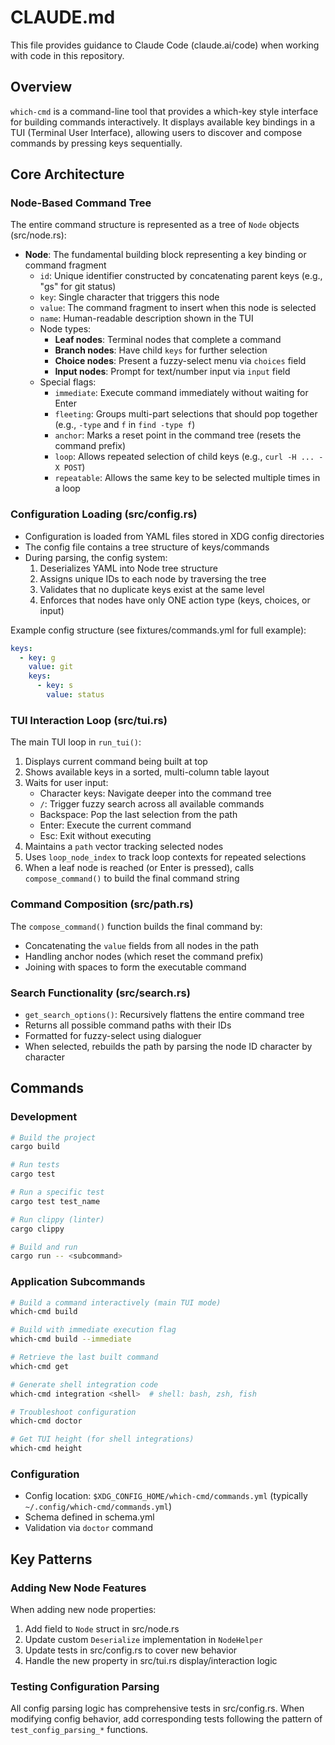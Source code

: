 # CLAUDE.md

This file provides guidance to Claude Code (claude.ai/code) when working with code in this repository.

## Overview

`which-cmd` is a command-line tool that provides a which-key style interface for building commands interactively. It displays available key bindings in a TUI (Terminal User Interface), allowing users to discover and compose commands by pressing keys sequentially.

## Core Architecture

### Node-Based Command Tree

The entire command structure is represented as a tree of `Node` objects (src/node.rs):
- **Node**: The fundamental building block representing a key binding or command fragment
  - `id`: Unique identifier constructed by concatenating parent keys (e.g., "gs" for git status)
  - `key`: Single character that triggers this node
  - `value`: The command fragment to insert when this node is selected
  - `name`: Human-readable description shown in the TUI
  - Node types:
    - **Leaf nodes**: Terminal nodes that complete a command
    - **Branch nodes**: Have child `keys` for further selection
    - **Choice nodes**: Present a fuzzy-select menu via `choices` field
    - **Input nodes**: Prompt for text/number input via `input` field
  - Special flags:
    - `immediate`: Execute command immediately without waiting for Enter
    - `fleeting`: Groups multi-part selections that should pop together (e.g., `-type` and `f` in `find -type f`)
    - `anchor`: Marks a reset point in the command tree (resets the command prefix)
    - `loop`: Allows repeated selection of child keys (e.g., `curl -H ... -X POST`)
    - `repeatable`: Allows the same key to be selected multiple times in a loop

### Configuration Loading (src/config.rs)

- Configuration is loaded from YAML files stored in XDG config directories
- The config file contains a tree structure of keys/commands
- During parsing, the config system:
  1. Deserializes YAML into Node tree structure
  2. Assigns unique IDs to each node by traversing the tree
  3. Validates that no duplicate keys exist at the same level
  4. Enforces that nodes have only ONE action type (keys, choices, or input)

Example config structure (see fixtures/commands.yml for full example):
```yaml
keys:
  - key: g
    value: git
    keys:
      - key: s
        value: status
```

### TUI Interaction Loop (src/tui.rs)

The main TUI loop in `run_tui()`:
1. Displays current command being built at top
2. Shows available keys in a sorted, multi-column table layout
3. Waits for user input:
   - Character keys: Navigate deeper into the command tree
   - `/`: Trigger fuzzy search across all available commands
   - Backspace: Pop the last selection from the path
   - Enter: Execute the current command
   - Esc: Exit without executing
4. Maintains a `path` vector tracking selected nodes
5. Uses `loop_node_index` to track loop contexts for repeated selections
6. When a leaf node is reached (or Enter is pressed), calls `compose_command()` to build the final command string

### Command Composition (src/path.rs)

The `compose_command()` function builds the final command by:
- Concatenating the `value` fields from all nodes in the path
- Handling anchor nodes (which reset the command prefix)
- Joining with spaces to form the executable command

### Search Functionality (src/search.rs)

- `get_search_options()`: Recursively flattens the entire command tree
- Returns all possible command paths with their IDs
- Formatted for fuzzy-select using dialoguer
- When selected, rebuilds the path by parsing the node ID character by character

## Commands

### Development

```bash
# Build the project
cargo build

# Run tests
cargo test

# Run a specific test
cargo test test_name

# Run clippy (linter)
cargo clippy

# Build and run
cargo run -- <subcommand>
```

### Application Subcommands

```bash
# Build a command interactively (main TUI mode)
which-cmd build

# Build with immediate execution flag
which-cmd build --immediate

# Retrieve the last built command
which-cmd get

# Generate shell integration code
which-cmd integration <shell>  # shell: bash, zsh, fish

# Troubleshoot configuration
which-cmd doctor

# Get TUI height (for shell integrations)
which-cmd height
```

### Configuration

- Config location: `$XDG_CONFIG_HOME/which-cmd/commands.yml` (typically `~/.config/which-cmd/commands.yml`)
- Schema defined in schema.yml
- Validation via `doctor` command

## Key Patterns

### Adding New Node Features

When adding new node properties:
1. Add field to `Node` struct in src/node.rs
2. Update custom `Deserialize` implementation in `NodeHelper`
3. Update tests in src/config.rs to cover new behavior
4. Handle the new property in src/tui.rs display/interaction logic

### Testing Configuration Parsing

All config parsing logic has comprehensive tests in src/config.rs. When modifying config behavior, add corresponding tests following the pattern of `test_config_parsing_*` functions.
